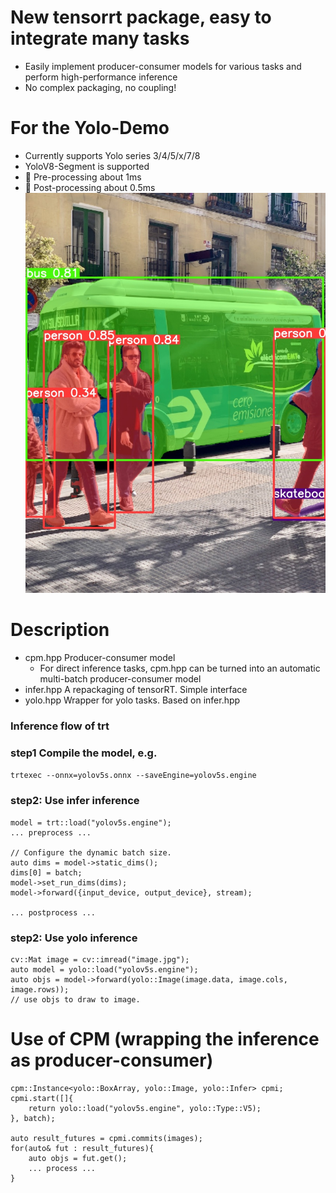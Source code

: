 # New tensorrt package, easy to integrate many tasks
- Easily implement producer-consumer models for various tasks and perform high-performance inference
- No complex packaging, no coupling!

# For the Yolo-Demo
- Currently supports Yolo series 3/4/5/x/7/8
- YoloV8-Segment is supported
- 🚀 Pre-processing about 1ms
- 🚀 Post-processing about 0.5ms
![](bus.jpg)

# Description
- cpm.hpp Producer-consumer model
    - For direct inference tasks, cpm.hpp can be turned into an automatic multi-batch producer-consumer model
- infer.hpp A repackaging of tensorRT. Simple interface
- yolo.hpp Wrapper for yolo tasks. Based on infer.hpp

### Inference flow of trt
### step1 Compile the model, e.g.
`trtexec --onnx=yolov5s.onnx --saveEngine=yolov5s.engine`

### step2: Use infer inference
```
model = trt::load("yolov5s.engine");
... preprocess ...

// Configure the dynamic batch size.
auto dims = model->static_dims();
dims[0] = batch;
model->set_run_dims(dims);
model->forward({input_device, output_device}, stream);

... postprocess ...
```

### step2: Use yolo inference
```
cv::Mat image = cv::imread("image.jpg");
auto model = yolo::load("yolov5s.engine");
auto objs = model->forward(yolo::Image(image.data, image.cols, image.rows));
// use objs to draw to image. 
```


# Use of CPM (wrapping the inference as producer-consumer)
```
cpm::Instance<yolo::BoxArray, yolo::Image, yolo::Infer> cpmi;
cpmi.start([]{
    return yolo::load("yolov5s.engine", yolo::Type::V5);
}, batch);

auto result_futures = cpmi.commits(images);
for(auto& fut : result_futures){
    auto objs = fut.get();
    ... process ...
}
```
